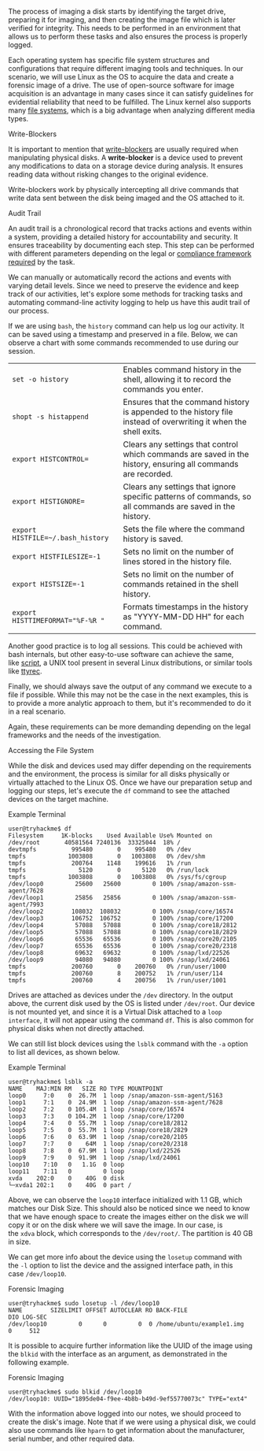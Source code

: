The process of imaging a disk starts by identifying the target drive, preparing it for imaging, and then creating the image file which is later verified for integrity. This needs to be performed in an environment that allows us to perform these tasks and also ensures the process is properly logged.  

Each operating system has specific file system structures and configurations that require different imaging tools and techniques. In our scenario, we will use Linux as the OS to acquire the data and create a forensic image of a drive. The use of open-source software for image acquisition is an advantage in many cases since it can satisfy guidelines for evidential reliability that need to be fulfilled. The Linux kernel also supports many [file systems](https://en.wikipedia.org/wiki/Category:File_systems_supported_by_the_Linux_kernel), which is a big advantage when analyzing different media types.

Write-Blockers  

It is important to mention that [write-blockers](https://en.wikipedia.org/wiki/Forensic_disk_controller) [](https://en.wikipedia.org/wiki/Forensic_disk_controller)are usually required when manipulating physical disks. A **write-blocker** is a device used to prevent any modifications to data on a storage device during analysis. It ensures reading data without risking changes to the original evidence.

Write-blockers work by physically intercepting all drive commands that write data sent between the disk being imaged and the OS attached to it.

Audit Trail   

An audit trail is a chronological record that tracks actions and events within a system, providing a detailed history for accountability and security. It ensures traceability by documenting each step. This step can be performed with different parameters depending on the legal or [compliance framework required](https://assets.publishing.service.gov.uk/media/64da431cc8dee4000d7f1c1e/FINAL_2023.1.18_Code_of_Practice.pdf) by the task.

We can manually or automatically record the actions and events with varying detail levels. Since we need to preserve the evidence and keep track of our activities, let's explore some methods for tracking tasks and automating command-line activity logging to help us have this audit trail of our process.

If we are using `bash`, the `history` command can help us log our activity. It can be saved using a timestamp and preserved in a file. Below, we can observe a chart with some commands recommended to use during our session.

|                                   |                                                                                                                  |
| --------------------------------- | ---------------------------------------------------------------------------------------------------------------- |
| `set -o history`                  | Enables command history in the shell, allowing it to record the commands you enter.                              |
| `shopt -s histappend`             | Ensures that the command history is appended to the history file instead of overwriting it when the shell exits. |
| `export HISTCONTROL=`             | Clears any settings that control which commands are saved in the history, ensuring all commands are recorded.    |
| `export HISTIGNORE=`              | Clears any settings that ignore specific patterns of commands, so all commands are saved in the history.         |
| `export HISTFILE=~/.bash_history` | Sets the file where the command history is saved.                                                                |
| `export HISTFILESIZE=-1`          | Sets no limit on the number of lines stored in the history file.                                                 |
| `export HISTSIZE=-1`              | Sets no limit on the number of commands retained in the shell history.                                           |
| `export HISTTIMEFORMAT="%F-%R "`  | Formats timestamps in the history as "YYYY-MM-DD HH" for each command.                                           |

Another good practice is to log all sessions. This could be achieved with bash internals, but other easy-to-use software can achieve the same, like [script](https://man7.org/linux/man-pages/man1/script.1.html), a UNIX tool present in several Linux distributions, or similar tools like [ttyrec](https://github.com/mjording/ttyrec).

Finally, we should always save the output of any command we execute to a file if possible. While this may not be the case in the next examples, this is to provide a more analytic approach to them, but it's recommended to do it in a real scenario.  

Again, these requirements can be more demanding depending on the legal frameworks and the needs of the investigation.

Accessing the File System  

While the disk and devices used may differ depending on the requirements and the environment, the process is similar for all disks physically or virtually attached to the Linux OS. Once we have our preparation setup and logging our steps, let's execute the `df` command to see the attached devices on the target machine.

Example Terminal

```shell-session
user@tryhackme$ df
Filesystem     1K-blocks    Used Available Use% Mounted on
/dev/root       40581564 7240136  33325044  18% /
devtmpfs          995480       0    995480   0% /dev
tmpfs            1003808       0   1003808   0% /dev/shm
tmpfs             200764    1148    199616   1% /run
tmpfs               5120       0      5120   0% /run/lock
tmpfs            1003808       0   1003808   0% /sys/fs/cgroup
/dev/loop0         25600   25600         0 100% /snap/amazon-ssm-agent/7628
/dev/loop1         25856   25856         0 100% /snap/amazon-ssm-agent/7993
/dev/loop2        108032  108032         0 100% /snap/core/16574
/dev/loop3        106752  106752         0 100% /snap/core/17200
/dev/loop4         57088   57088         0 100% /snap/core18/2812
/dev/loop5         57088   57088         0 100% /snap/core18/2829
/dev/loop6         65536   65536         0 100% /snap/core20/2105
/dev/loop7         65536   65536         0 100% /snap/core20/2318
/dev/loop8         69632   69632         0 100% /snap/lxd/22526
/dev/loop9         94080   94080         0 100% /snap/lxd/24061
tmpfs             200760       0    200760   0% /run/user/1000
tmpfs             200760       8    200752   1% /run/user/114
tmpfs             200760       4    200756   1% /run/user/1001
```

Drives are attached as devices under the `/dev` directory. In the output above, the current disk used by the OS is listed under `/dev/root`. Our device is not mounted yet, and since it is a Virtual Disk attached to a `loop interface`, it will not appear using the command `df`. This is also common for physical disks when not directly attached.  

We can still list block devices using the `lsblk` command with the `-a` option to list all devices, as shown below.

Example Terminal

```shell-session
user@tryhackme$ lsblk -a
NAME    MAJ:MIN RM   SIZE RO TYPE MOUNTPOINT
loop0     7:0    0  26.7M  1 loop /snap/amazon-ssm-agent/5163
loop1     7:1    0  24.9M  1 loop /snap/amazon-ssm-agent/7628
loop2     7:2    0 105.4M  1 loop /snap/core/16574
loop3     7:3    0 104.2M  1 loop /snap/core/17200
loop4     7:4    0  55.7M  1 loop /snap/core18/2812
loop5     7:5    0  55.7M  1 loop /snap/core18/2829
loop6     7:6    0  63.9M  1 loop /snap/core20/2105
loop7     7:7    0    64M  1 loop /snap/core20/2318
loop8     7:8    0  67.9M  1 loop /snap/lxd/22526
loop9     7:9    0  91.9M  1 loop /snap/lxd/24061
loop10    7:10   0   1.1G  0 loop  
loop11    7:11   0         0 loop 
xvda    202:0    0    40G  0 disk 
└─xvda1 202:1    0    40G  0 part /
```

Above, we can observe the `loop10` interface initialized with 1.1 GB, which matches our Disk Size. This should also be noticed since we need to know that we have enough space to create the images either on the disk we will copy it or on the disk where we will save the image. In our case, is the `xdva` block, which corresponds to the `/dev/root/`. The partition is 40 GB in size. 

We can get more info about the device using the `losetup` command with the `-l` option to list the device and the assigned interface path, in this case `/dev/loop10`. 

Forensic Imaging

```shell-session
user@tryhackme$ sudo losetup -l /dev/loop10
NAME        SIZELIMIT OFFSET AUTOCLEAR RO BACK-FILE                 DIO LOG-SEC
/dev/loop10         0      0         0  0 /home/ubuntu/example1.img   0     512
```

It is possible to acquire further information like the UUID of the image using the `blkid` with the interface as an argument, as demonstrated in the following example.

Forensic Imaging

```shell-session
user@tryhackme$ sudo blkid /dev/loop10
/dev/loop10: UUID="1895de04-f9ee-4b8b-b49d-9ef55770073c" TYPE="ext4"
```

With the information above logged into our notes, we should proceed to create the disk's image. Note that if we were using a physical disk, we could also use commands like `hparn` to get information about the manufacturer, serial number, and other required data.